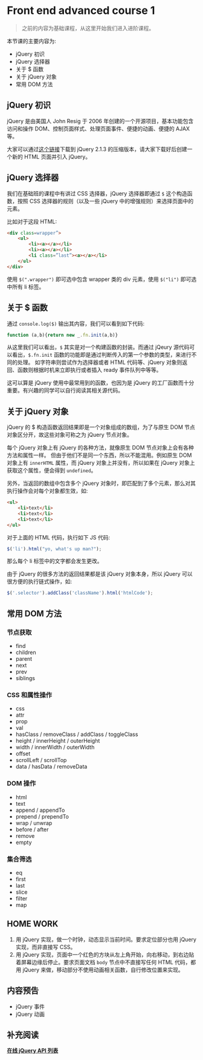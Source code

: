 # Front end advanced course 1

> 之前的内容为基础课程，从这里开始我们进入进阶课程。

本节课的主要内容为:

- jQuery 初识
- jQuery 选择器
- 关于 $ 函数
- 关于 jQuery 对象
- 常用 DOM 方法

## jQuery 初识

jQuery 是由美国人 John Resig 于 2006 年创建的一个开源项目，基本功能包含访问和操作 DOM、控制页面样式、处理页面事件、便捷的动画、便捷的 AJAX 等。

大家可以通过[这个链接](http://code.jquery.com/jquery-2.1.3.min.js)下载到 jQuery 2.1.3 的压缩版本，请大家下载好后创建一个新的 HTML 页面并引入 jQuery。

## jQuery 选择器

我们在基础班的课程中有讲过 CSS 选择器，jQuery 选择器即通过 `$` 这个构造函数，按照 CSS 选择器的规则（以及一些 jQuery 中的增强规则）来选择页面中的元素。

比如对于这段 HTML:

```html
<div class=wrapper”>
    <ul>
        <li><a></a></li>
        <li><a></a></li>
        <li class=”last”><a></a></li>
    </ul>
</div>
```

使用 `$(".wrapper")` 即可选中包含 wrapper 类的 div 元素，使用 `$("li")` 即可选中所有 li 标签。

## 关于 $ 函数

通过 `console.log($)` 输出其内容，我们可以看到如下代码:

```js
function (a,b){return new _.fn.init(a,b)}
```

从这里我们可以看出，`$` 其实是对一个构建函数的封装。而通过 jQeury 源代码可以看出，`$.fn.init` 函数的功能即是通过判断传入的第一个参数的类型，来进行不同的处理。
如字符串则尝试作为选择器或者 HTML 代码等、jQuery 对象则返回、函数则根据时机来立即执行或者插入 ready 事件队列中等等。

这可以算是 jQuery 使用中最常用到的函数，也因为是 jQuery 的工厂函数而十分重要。有兴趣的同学可以自行阅读其相关源代码。

## 关于 jQuery 对象

jQuery 的 $ 构造函数返回结果即是一个对象组成的数组，为了与原生 DOM 节点对象区分开，故这些对象可称之为 jQuery 节点对象。

每个 jQuery 对象上有 jQuery 的各种方法，就像原生 DOM 节点对象上会有各种方法和属性一样。
但由于他们不是同一个东西，所以不能混用。例如原生 DOM 对象上有 `innerHTML` 属性，而 jQuery 对象上并没有，所以如果在 jQuery 对象上获取这个属性，便会得到 `undefined`。

另外，当返回的数组中包含多个 jQuery 对象时，即匹配到了多个元素，那么对其执行操作会对每个对象都生效，如:

```html
<ul>
    <li>text</li>
    <li>text</li>
    <li>text</li>
</ul>
```

对于上面的 HTML 代码，执行如下 JS 代码:

```js
$('li').html("yo, what's up man?");
```

那么每个 li 标签中的文字都会发生更改。

由于 jQuery 的很多方法的返回结果都是该 jQuery 对象本身，所以 jQuery 可以很方便的执行链式操作，如:

```js
$('.selector').addClass('className').html('htmlCode');
```

## 常用 DOM 方法

### 节点获取

- find
- children
- parent
- next
- prev
- siblings

### CSS 和属性操作

- css
- attr
- prop
- val
- hasClass / removeClass / addClass / toggleClass
- height / innerHeight / outerHeight
- width / innerWidth / outerWidth
- offset
- scrollLeft / scrollTop
- data / hasData / removeData

### DOM 操作

- html
- text
- append / appendTo
- prepend / prependTo
- wrap / unwrap
- before / after
- remove
- empty

### 集合筛选

- eq
- first
- last
- slice
- filter
- map

## HOME WORK

1. 用 jQuery 实现，做一个时钟，动态显示当前时间。要求定位部分也用 jQuery 实现，而非直接写 CSS。
2. 用 jQuery 实现，页面中一个红色的方块从左上角开始，向右移动，到右边贴着屏幕边缘后停止。要求页面文档 `body` 节点中不直接写任何 HTML 代码，都用 jQuery 来做，移动部分不使用动画相关函数，自行修改位置来实现。

## 内容预告

- jQuery 事件
- jQuery 动画

## 补充阅读

__[在线 jQuery API 列表](http://overapi.com/jquery/)__
